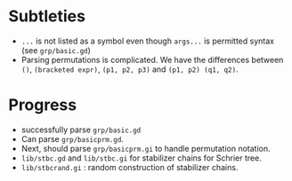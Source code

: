 # Subtleties

- `...` is not listed as a symbol even though `args...` is permitted syntax (see `grp/basic.gd`)
- Parsing permutations is complicated. We have the differences between `()`, `(bracketed expr)`, `(p1, p2, p3)`
  and `(p1, p2) (q1, q2)`.

# Progress
- successfully parse `grp/basic.gd`
- Can parse `grp/basicprm.gd`.
- Next, should parse `grp/basicprm.gi` to handle permutation notation.
- `lib/stbc.gd` and `lib/stbc.gi` for stabilizer chains for Schrier tree.
- `lib/stbcrand.gi` : random construction of stabilizer chains.
